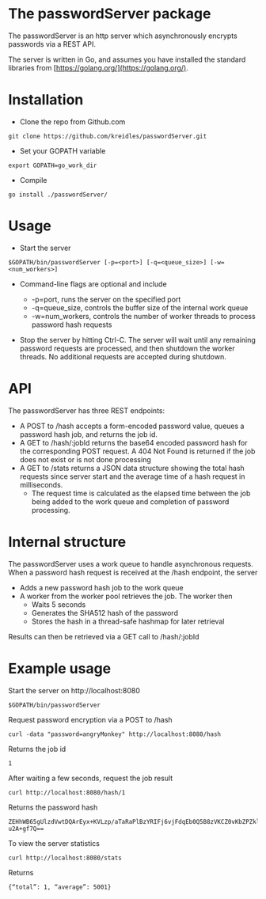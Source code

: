 The passwordServer package
=========================

The passwordServer is an http server which asynchronously encrypts passwords via a REST API.

The server is written in Go, and assumes you have installed the standard libraries from [https://golang.org/](https://golang.org/).

# Installation

* Clone the repo from Github.com

```
git clone https://github.com/kreidles/passwordServer.git
```

* Set your GOPATH variable

```
export GOPATH=go_work_dir
```

* Compile

```
go install ./passwordServer/
```

# Usage

* Start the server

```
$GOPATH/bin/passwordServer [-p=<port>] [-q=<queue_size>] [-w=<num_workers>]
```

* Command-line flags are optional and include
   * -p=port, runs the server  on the specified port
   * -q=queue_size, controls the buffer size of the internal work queue
   * -w=num_workers, controls the number of worker threads to process password hash requests

* Stop the server by hitting Ctrl-C.  The server will wait until any remaining password requests are processed, and then shutdown the worker threads.  No additional requests are accepted during shutdown.


# API

The passwordServer has three REST endpoints:

* A POST to /hash accepts a form-encoded password value, queues a password hash job, and returns the job id.  
* A GET to /hash/:jobId returns the base64 encoded password hash for the corresponding POST request.  A 404 Not Found is returned if the job does not exist or is not done processing
* A GET to /stats returns a JSON data structure showing the total hash requests since server start and the average time of a hash request in milliseconds.
    * The request time is calculated as the elapsed time between the job being added to the work queue and completion of password processing.

# Internal structure

The passwordServer uses a work queue to handle asynchronous requests.  When a password hash request is received at the /hash endpoint, the server

* Adds a new password hash job to the work queue
* A worker from the worker pool retrieves the job.  The worker then
   * Waits 5 seconds
   * Generates the SHA512 hash of the password
   * Stores the hash in a thread-safe hashmap for later retrieval
   
Results can then be retrieved via a GET call to /hash/:jobId


# Example usage

Start the server on http://localhost:8080

```
$GOPATH/bin/passwordServer
```

Request password encryption via a POST to /hash

```
curl -data "password=angryMonkey" http://localhost:8080/hash
```

Returns the job id

```
1
```

After waiting a few seconds, request the job result

```
curl http://localhost:8080/hash/1
```

Returns the password hash

```
ZEHhWB65gUlzdVwtDQArEyx+KVLzp/aTaRaPlBzYRIFj6vjFdqEb0Q5B8zVKCZ0vKbZPZklJz0Fd7s
u2A+gf7Q==
```

To view the server statistics

```
curl http://localhost:8080/stats
```

Returns

```
{“total”: 1, “average”: 5001}
```

